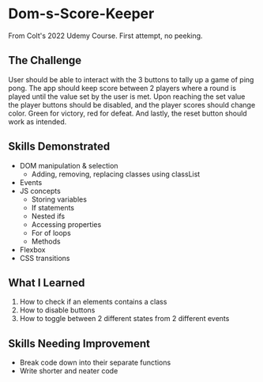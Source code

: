 # Dom-s-Score-Keeper
From Colt's 2022 Udemy Course. First attempt, no peeking.

## The Challenge

User should be able to interact with the 3 buttons to tally up a 
game of ping pong. The app should keep score between 2 players
where a round is played until the value set by the user is met.
Upon reaching the set value the player buttons should be disabled,
and the player scores should change color. Green for victory, red
for defeat. And lastly, the reset button should work as intended.

## Skills Demonstrated

- DOM manipulation & selection
    - Adding, removing, replacing classes using classList
- Events
- JS concepts
    - Storing variables
    - If statements
    - Nested ifs
    - Accessing properties
    - For of loops
    - Methods
- Flexbox
- CSS transitions

## What I Learned

1. How to check if an elements contains a class
2. How to disable buttons
3. How to toggle between 2 different states from 2 different events

## Skills Needing Improvement

- Break code down into their separate functions
- Write shorter and neater code

